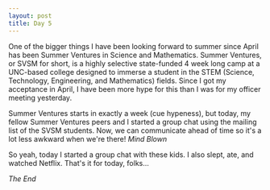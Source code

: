 ```yaml
---
layout: post
title: Day 5
---
```

One of the bigger things I have been looking forward to summer since April has been Summer Ventures in Science and Mathematics. Summer Ventures, or SVSM for short, is a highly selective state-funded 4 week long camp at a UNC-based college designed to immerse a student in the STEM (Science, Technology, Engineering, and Mathematics) fields. Since I got my acceptance in April, I have been more hype for this than I was for my officer meeting yesterday.

Summer Ventures starts in exactly a week (cue hypeness), but today, my fellow Summer Ventures peers and I started a group chat using the mailing list of the SVSM students. Now, we can communicate ahead of time so it's a lot less awkward when we're there! *Mind Blown*

So yeah, today I started a group chat with these kids. I also slept, ate, and watched Netflix. That's it for today, folks...

*The End*
